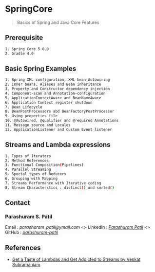 # SpringCore
> Basics of Spring and Java Core Features

## Prerequisite

```sh
1. Spring Core 5.0.0
2. Gradle 4.0
```

## Basic Spring Examples 

```sh
1. Spring XML configuration, XML bean Autowiring
2. Inner beans, Aliases and Bean inheritance
3. Property and Constructor dependency injection
4. Component-scan and Annotation-configuration
5. ApplicationContextAware and BeanNameAware
6. Application Context register shutdown
7. Bean Lifecycle 
8. BeanPostProcessors abd BeanFactoryPostProcessor
9. Using properties file
10. @Autowired, @qualifier and @required Annotations
11. Message source and Locales
12. ApplicationListener and Custom Event listener
```

## Streams and Lambda expressions 

```sh
1. Types of Iterators
2. Method References
3. Functional Composition(Pipelines)
4. Parallel Streaming
5. Special types of Reducers 
6. Grouping with Mapping
7. Streams Performance with Iterative coding 
8. Stream Characterstics : distinct() and sorted()
```

## Contact

### Parashuram S. Patil
Email    : _parasharam_patil@ymail.com_ <>
LinkedIn : _[Parashuram Patil](https://www.linkedin.com/in/parashuram-patil-aa0b6288/)_ <>
GitHub   : _[parashuram-patil](https://github.com/parashuram-patil)_


## References

* [Get a Taste of Lambdas and Get Addicted to Streams by Venkat Subramaniam](https://www.youtube.com/watch?v=1OpAgZvYXLQ)